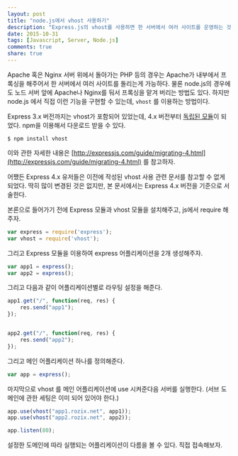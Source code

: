 ```yaml
---
layout: post
title: "node.js에서 vhost 사용하기"
description: "Express.js의 vhost를 사용하면 한 서버에서 여러 사이트를 운영하는 것이 가능하다."
date: 2015-10-31
tags: [Javascript, Server, Node.js]
comments: true
share: true
---
```


Apache 혹은 Nginx 서버 위에서 돌아가는 PHP 등의 경우는 Apache가 내부에서 프록싱을 해주어서 한 서버에서 여러 사이트를 돌리는게 가능하다. 물론 node.js의 경우에도 노드 서버 앞에 Apache나 Nginx를 둬서 프록싱을 맡겨 버리는 방법도 있다. 하지만 node.js 에서 직접 이런 기능을 구현할 수 있는데, `vhost` 를 이용하는 방법이다.

Express 3.x 버전까지는 vhost가 포함되어 있었는데, 4.x 버전부터 [독립된 모듈](https://github.com/expressjs/vhost)이 되었다. npm을 이용해서 다운로드 받을 수 있다.

	$ npm install vhost

이와 관한 자세한 내용은 [http://expressjs.com/guide/migrating-4.html](http://expressjs.com/guide/migrating-4.html) 를 참고하자.

어쨌든 Express 4.x 유저들은 이전에 작성된 vhost 사용 관련 문서를 참고할 수 없게 되었다. 딱히 많이 변경된 것은 없지만, 본 문서에서는 Express 4.x 버전을 기준으로 서술한다.

본론으로 들어가기 전에 Express 모듈과 vhost 모듈을 설치해주고, js에서 require 해주자.

~~~js
var express = require('express');
var vhost = require('vhost');
~~~

그리고 Express 모듈을 이용하여 express 어플리케이션을 2개 생성해주자.

~~~js
var app1 = express();
var app2 = express();
~~~

그리고 다음과 같이 어플리케이션별로 라우팅 설정을 해준다.

~~~js
app1.get("/", function(req, res) {
	res.send("app1");
});


app2.get("/", function(req, res) {
	res.send("app2");
});
~~~

그리고 메인 어플리케이션 하나를 정의해준다.

~~~js
var app = express();
~~~

마지막으로 vhost 를 메인 어플리케이션에 use 시켜준다음 서버를 실행한다. (서브 도메인에 관한 세팅은 이미 되어 있어야 한다.)

~~~js
app.use(vhost("app1.rozix.net", app1));
app.use(vhost("app2.rozix.net", app2));

app.listen(80);
~~~

설정한 도메인에 따라 실행되는 어플리케이션이 다름을 볼 수 있다. 직접 접속해보자.
